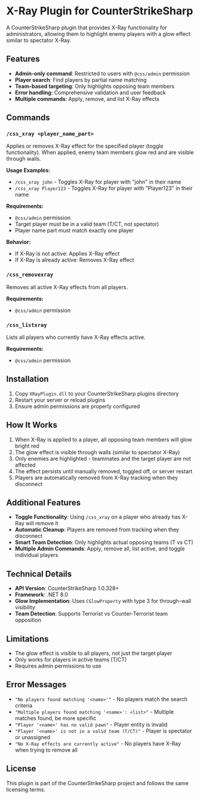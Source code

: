 # X-Ray Plugin for CounterStrikeSharp

A CounterStrikeSharp plugin that provides X-Ray functionality for administrators, allowing them to highlight enemy players with a glow effect similar to spectator X-Ray.

## Features

- **Admin-only command**: Restricted to users with `@css/admin` permission
- **Player search**: Find players by partial name matching
- **Team-based targeting**: Only highlights opposing team members
- **Error handling**: Comprehensive validation and user feedback
- **Multiple commands**: Apply, remove, and list X-Ray effects

## Commands

### `/css_xray <player_name_part>`
Applies or removes X-Ray effect for the specified player (toggle functionality). When applied, enemy team members glow red and are visible through walls.

**Usage Examples:**
- `/css_xray john` - Toggles X-Ray for player with "john" in their name
- `/css_xray Player123` - Toggles X-Ray for player with "Player123" in their name

**Requirements:**
- `@css/admin` permission
- Target player must be in a valid team (T/CT, not spectator)
- Player name part must match exactly one player

**Behavior:**
- If X-Ray is not active: Applies X-Ray effect
- If X-Ray is already active: Removes X-Ray effect

### `/css_removexray`
Removes all active X-Ray effects from all players.

**Requirements:**
- `@css/admin` permission

### `/css_listxray`
Lists all players who currently have X-Ray effects active.

**Requirements:**
- `@css/admin` permission

## Installation

1. Copy `XRayPlugin.dll` to your CounterStrikeSharp plugins directory
2. Restart your server or reload plugins
3. Ensure admin permissions are properly configured

## How It Works

1. When X-Ray is applied to a player, all opposing team members will glow bright red
2. The glow effect is visible through walls (similar to spectator X-Ray)
3. Only enemies are highlighted - teammates and the target player are not affected
4. The effect persists until manually removed, toggled off, or server restart
5. Players are automatically removed from X-Ray tracking when they disconnect

## Additional Features

- **Toggle Functionality**: Using `/css_xray` on a player who already has X-Ray will remove it
- **Automatic Cleanup**: Players are removed from tracking when they disconnect
- **Smart Team Detection**: Only highlights actual opposing teams (T vs CT)
- **Multiple Admin Commands**: Apply, remove all, list active, and toggle individual players

## Technical Details

- **API Version**: CounterStrikeSharp 1.0.328+
- **Framework**: .NET 8.0
- **Glow Implementation**: Uses `CGlowProperty` with type 3 for through-wall visibility
- **Team Detection**: Supports Terrorist vs Counter-Terrorist team opposition

## Limitations

- The glow effect is visible to all players, not just the target player
- Only works for players in active teams (T/CT)
- Requires admin permissions to use

## Error Messages

- `"No players found matching '<name>'"` - No players match the search criteria
- `"Multiple players found matching '<name>': <list>"` - Multiple matches found, be more specific
- `"Player '<name>' has no valid pawn"` - Player entity is invalid
- `"Player '<name>' is not in a valid team (T/CT)"` - Player is spectator or unassigned
- `"No X-Ray effects are currently active"` - No players have X-Ray when trying to remove all

## License

This plugin is part of the CounterStrikeSharp project and follows the same licensing terms.